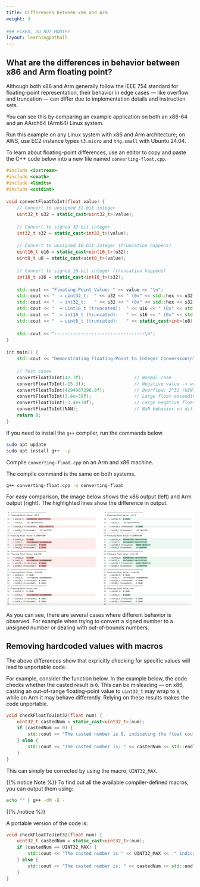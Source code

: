```yaml
---
title: Differences between x86 and Arm
weight: 3

### FIXED, DO NOT MODIFY
layout: learningpathall
---
```


## What are the differences in behavior between x86 and Arm floating point?

Although both x86 and Arm generally follow the IEEE 754 standard for floating-point representation, their behavior in edge cases — like overflow and truncation — can differ due to implementation details and instruction sets.

You can see this by comparing an example application on both an x86-64 and an AArch64 (Arm64) Linux system. 

Run this example on any Linux system with x86 and Arm architecture; on AWS, use EC2 instance types `t3.micro` and `t4g.small` with Ubuntu 24.04.

To learn about floating-point differences, use an editor to copy and paste the C++ code below into a new file named `converting-float.cpp`.

```cpp
#include <iostream>
#include <cmath>
#include <limits>
#include <cstdint>

void convertFloatToInt(float value) {
    // Convert to unsigned 32-bit integer
    uint32_t u32 = static_cast<uint32_t>(value);

    // Convert to signed 32-bit integer
    int32_t s32 = static_cast<int32_t>(value);

    // Convert to unsigned 16-bit integer (truncation happens)
    uint16_t u16 = static_cast<uint16_t>(u32); 
    uint8_t u8 = static_cast<uint8_t>(value); 

    // Convert to signed 16-bit integer (truncation happens)
    int16_t s16 = static_cast<int16_t>(s32);

    std::cout << "Floating-Point Value: " << value << "\n";
    std::cout << "  → uint32_t:  " << u32 << " (0x" << std::hex << u32 << std::dec << ")\n";
    std::cout << "  → int32_t:   " << s32 << " (0x" << std::hex << s32 << std::dec << ")\n";
    std::cout << "  → uint16_t (truncated):  " << u16 << " (0x" << std::hex << u16 << std::dec << ")\n";
    std::cout << "  → int16_t (truncated):   " << s16 << " (0x" << std::hex << s16 << std::dec << ")\n";
    std::cout << "  → uint8_t (truncated):   " << static_cast<int>(u8) << std::endl;

    std::cout << "----------------------------------\n";
}

int main() {
    std::cout << "Demonstrating Floating-Point to Integer Conversion\n\n";

    // Test cases
    convertFloatToInt(42.7f);                   // Normal case
    convertFloatToInt(-15.3f);                  // Negative value -> wraps on unsigned
    convertFloatToInt(4294967296.0f);           // Overflow: 2^32 (UINT32_MAX + 1)
    convertFloatToInt(3.4e+38f);                // Large float exceeding UINT32_MAX
    convertFloatToInt(-3.4e+38f);               // Large negative float
    convertFloatToInt(NAN);                     // NaN behavior on different platforms
    return 0;
}
```

If you need to install the `g++` compiler, run the commands below. 

```bash
sudo apt update
sudo apt install g++  -y
```

Compile `converting-float.cpp` on an Arm and x86 machine. 

The compile command is the same on both systems.

```bash
g++ converting-float.cpp -o converting-float 
```

For easy comparison, the image below shows the x86 output (left) and Arm output (right). The  highlighted lines show the difference in output. 

![differences](./differences.png)

As you can see, there are several cases where different behavior is observed. For example when trying to convert a signed number to a unsigned number or dealing with out-of-bounds numbers. 

## Removing hardcoded values with macros

The above differences show that explicitly checking for specific values will lead to unportable code. 

For example, consider the function below. In the example below, the code checks whether the casted result is `0`. This can be misleading — on x86, casting an out-of-range floating-point value to `uint32_t` may wrap to `0`, while on Arm it may behave differently. Relying on these results makes the code unportable.

  

```cpp
void checkFloatToUint32(float num) {
    uint32_t castedNum = static_cast<uint32_t>(num);
    if (castedNum == 0) {
        std::cout << "The casted number is 0, indicating the float could out of bounds for uint32_t." << std::endl;
    } else {
        std::cout << "The casted number is: " << castedNum << std::endl;
    }
}
```

This can simply be corrected by using the macro, `UINT32_MAX`. 

{{% notice Note %}} 
To find out all the available compiler-defined macros, you can output them using:
```bash
echo "" | g++ -dM -E -
```
{{% /notice %}}

A portable version of the code is:

```cpp
void checkFloatToUint32(float num) {
    uint32_t castedNum = static_cast<uint32_t>(num);
    if (castedNum == UINT32_MAX) {
        std::cout << "The casted number is " << UINT32_MAX <<  " indicating the float was out of bounds for uint32_t." << std::endl;
    } else {
        std::cout << "The casted number is: " << castedNum << std::endl;
    }
}
```

